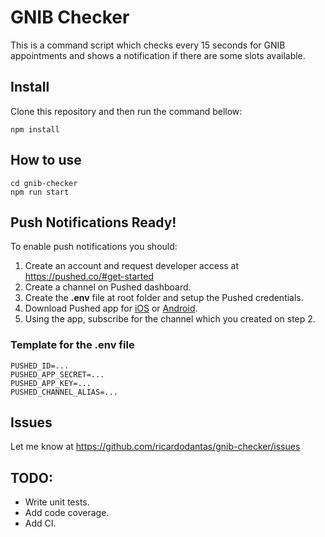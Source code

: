 # GNIB Checker

This is a command script which checks every 15 seconds for GNIB appointments and shows a notification if there are some slots available.

## Install

Clone this repository and then run the command bellow:
```
npm install
```

## How to use
```
cd gnib-checker
npm run start
```

## Push Notifications Ready!
To enable push notifications you should:

1. Create an account and request developer access at https://pushed.co/#get-started
2. Create a channel on Pushed dashboard.
3. Create the **.env** file at root folder and setup the Pushed credentials.
4. Download Pushed app for [iOS](https://itunes.apple.com/us/app/get-pushed/id804777699?mt=8&uo=6&at=&ct=) or [Android](https://play.google.com/store/apps/details?id=co.pushed.GetPushed).
5. Using the app, subscribe for the channel which you created on step 2.

### Template for the .env file
```
PUSHED_ID=...
PUSHED_APP_SECRET=...
PUSHED_APP_KEY=...
PUSHED_CHANNEL_ALIAS=...

```

## Issues

Let me know at https://github.com/ricardodantas/gnib-checker/issues

## TODO:

* Write unit tests.
* Add code coverage.
* Add CI.
